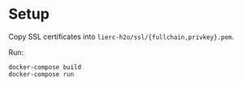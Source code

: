 Setup
=====

Copy SSL certificates into `lierc-h2o/ssl/{fullchain,privkey}.pem`.

Run:

```
docker-compose build
docker-compose run
```

